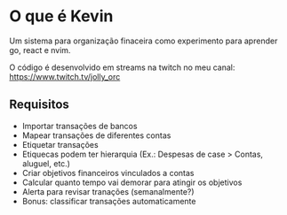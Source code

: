 # O que é Kevin
Um sistema para organização finaceira como experimento para aprender go,
react e nvim.

O código é desenvolvido em streams na twitch no meu canal: https://www.twitch.tv/jolly_orc

## Requisitos 

* Importar transações de bancos
* Mapear transações de diferentes contas
* Etiquetar transações
* Etiquecas podem ter hierarquia (Ex.: Despesas de case > Contas, aluguel, etc.)
* Criar objetivos financeiros vinculados a contas
* Calcular quanto tempo vai demorar para atingir os objetivos
* Alerta para revisar tranações (semanalmente?)
* Bonus: classificar transações automaticamente


